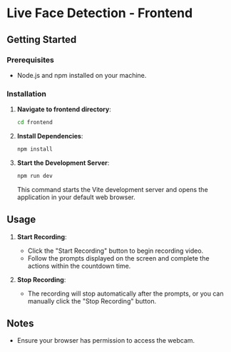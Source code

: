 # Live Face Detection - Frontend

## Getting Started

### Prerequisites

- Node.js and npm installed on your machine.

### Installation

1. **Navigate to frontend directory**:

   ```bash
   cd frontend
   ```

2. **Install Dependencies**:

   ```bash
   npm install
   ```

3. **Start the Development Server**:

   ```bash
   npm run dev
   ```

   This command starts the Vite development server and opens the application in your default web browser.

## Usage

1. **Start Recording**:
   - Click the "Start Recording" button to begin recording video. 
   - Follow the prompts displayed on the screen and complete the actions within the countdown time.

2. **Stop Recording**:
   - The recording will stop automatically after the prompts, or you can manually click the "Stop Recording" button.

## Notes

- Ensure your browser has permission to access the webcam.
